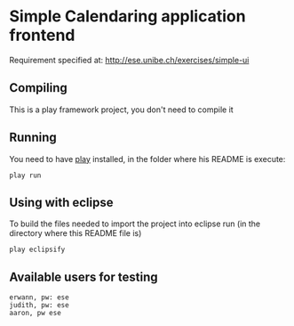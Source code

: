 # Simple Calendaring application frontend
Requirement specified at: http://ese.unibe.ch/exercises/simple-ui

## Compiling
This is a play framework project, you don't need to compile it

## Running

You need to have [play](http://www.playframework.org/) installed, in the folder where his README is execute:

    play run
    
## Using with eclipse
To build the files needed to import the project into eclipse run (in the directory where this README file is)

    play eclipsify

## Available users for testing
    erwann, pw: ese
    judith, pw: ese
    aaron, pw ese
